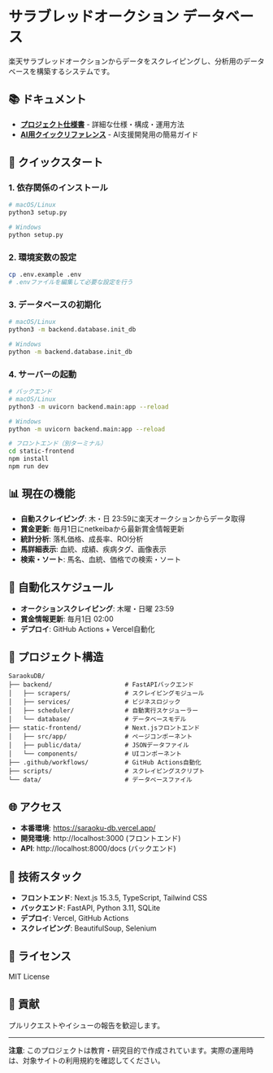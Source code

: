 # サラブレッドオークション データベース

楽天サラブレッドオークションからデータをスクレイピングし、分析用のデータベースを構築するシステムです。

## 📚 ドキュメント

- **[プロジェクト仕様書](PROJECT_SPEC.md)** - 詳細な仕様・構成・運用方法
- **[AI用クイックリファレンス](AI_REFERENCE.md)** - AI支援開発用の簡易ガイド

## 🚀 クイックスタート

### 1. 依存関係のインストール

```bash
# macOS/Linux
python3 setup.py

# Windows
python setup.py
```

### 2. 環境変数の設定

```bash
cp .env.example .env
# .envファイルを編集して必要な設定を行う
```

### 3. データベースの初期化

```bash
# macOS/Linux
python3 -m backend.database.init_db

# Windows
python -m backend.database.init_db
```

### 4. サーバーの起動

```bash
# バックエンド
# macOS/Linux
python3 -m uvicorn backend.main:app --reload

# Windows
python -m uvicorn backend.main:app --reload

# フロントエンド（別ターミナル）
cd static-frontend
npm install
npm run dev
```

## 📊 現在の機能

- **自動スクレイピング**: 木・日 23:59に楽天オークションからデータ取得
- **賞金更新**: 毎月1日にnetkeibaから最新賞金情報更新
- **統計分析**: 落札価格、成長率、ROI分析
- **馬詳細表示**: 血統、成績、疾病タグ、画像表示
- **検索・ソート**: 馬名、血統、価格での検索・ソート

## 🔄 自動化スケジュール

- **オークションスクレイピング**: 木曜・日曜 23:59
- **賞金情報更新**: 毎月1日 02:00
- **デプロイ**: GitHub Actions + Vercel自動化

## 📁 プロジェクト構造

```
SaraokuDB/
├── backend/                    # FastAPIバックエンド
│   ├── scrapers/               # スクレイピングモジュール
│   ├── services/               # ビジネスロジック
│   ├── scheduler/              # 自動実行スケジューラー
│   └── database/               # データベースモデル
├── static-frontend/            # Next.jsフロントエンド
│   ├── src/app/                # ページコンポーネント
│   ├── public/data/            # JSONデータファイル
│   └── components/             # UIコンポーネント
├── .github/workflows/          # GitHub Actions自動化
├── scripts/                    # スクレイピングスクリプト
└── data/                       # データベースファイル
```

## 🌐 アクセス

- **本番環境**: https://saraoku-db.vercel.app/
- **開発環境**: http://localhost:3000 (フロントエンド)
- **API**: http://localhost:8000/docs (バックエンド)

## 🔧 技術スタック

- **フロントエンド**: Next.js 15.3.5, TypeScript, Tailwind CSS
- **バックエンド**: FastAPI, Python 3.11, SQLite
- **デプロイ**: Vercel, GitHub Actions
- **スクレイピング**: BeautifulSoup, Selenium

## 📝 ライセンス

MIT License

## 🤝 貢献

プルリクエストやイシューの報告を歓迎します。

---

**注意**: このプロジェクトは教育・研究目的で作成されています。実際の運用時は、対象サイトの利用規約を確認してください。 